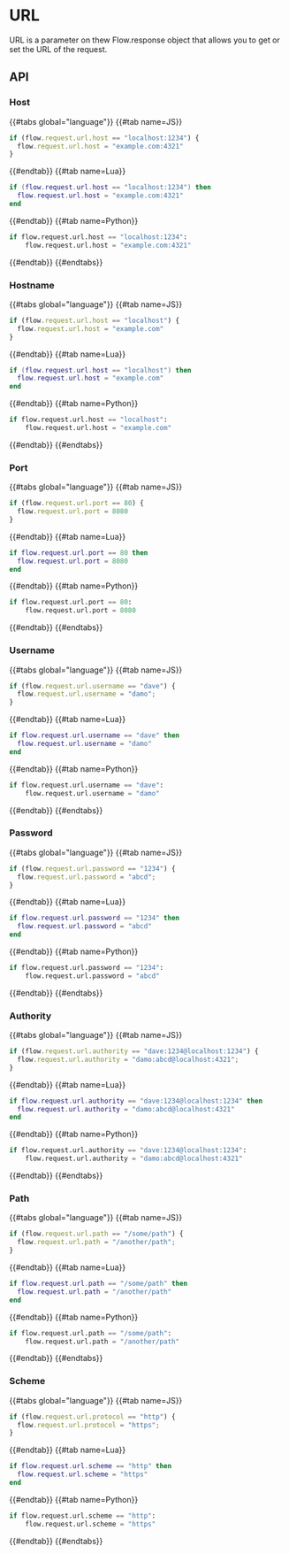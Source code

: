 # URL

URL is a parameter on thew Flow.response object that allows you to get or set the URL of the request.

## API

### Host

{{#tabs global="language"}}
{{#tab name=JS}}

```js
if (flow.request.url.host == "localhost:1234") {
  flow.request.url.host = "example.com:4321"
}
```

{{#endtab}}
{{#tab name=Lua}}

```lua
if (flow.request.url.host == "localhost:1234") then
  flow.request.url.host = "example.com:4321"
end
```

{{#endtab}}
{{#tab name=Python}}

```py
if flow.request.url.host == "localhost:1234":
    flow.request.url.host = "example.com:4321"
```

{{#endtab}}
{{#endtabs}}

### Hostname

{{#tabs global="language"}}
{{#tab name=JS}}

```js
if (flow.request.url.host == "localhost") {
  flow.request.url.host = "example.com"
}
```

{{#endtab}}
{{#tab name=Lua}}

```lua
if (flow.request.url.host == "localhost") then
  flow.request.url.host = "example.com"
end
```

{{#endtab}}
{{#tab name=Python}}

```py
if flow.request.url.host == "localhost":
    flow.request.url.host = "example.com"
```

{{#endtab}}
{{#endtabs}}

### Port

{{#tabs global="language"}}
{{#tab name=JS}}

```js
if (flow.request.url.port == 80) {
  flow.request.url.port = 8080
}
```

{{#endtab}}
{{#tab name=Lua}}

```lua
if flow.request.url.port == 80 then
  flow.request.url.port = 8080
end
```

{{#endtab}}
{{#tab name=Python}}

```py
if flow.request.url.port == 80:
    flow.request.url.port = 8080
```

{{#endtab}}
{{#endtabs}}

### Username

{{#tabs global="language"}}
{{#tab name=JS}}

```js
if (flow.request.url.username == "dave") {
  flow.request.url.username = "damo";
}
```

{{#endtab}}
{{#tab name=Lua}}

```lua
if flow.request.url.username == "dave" then
  flow.request.url.username = "damo"
end
```

{{#endtab}}
{{#tab name=Python}}

```py
if flow.request.url.username == "dave":
    flow.request.url.username = "damo"
```

{{#endtab}}
{{#endtabs}}

### Password

{{#tabs global="language"}}
{{#tab name=JS}}

```js
if (flow.request.url.password == "1234") {
  flow.request.url.password = "abcd";
}
```

{{#endtab}}
{{#tab name=Lua}}

```lua
if flow.request.url.password == "1234" then
  flow.request.url.password = "abcd"
end
```

{{#endtab}}
{{#tab name=Python}}

```py
if flow.request.url.password == "1234":
    flow.request.url.password = "abcd"
```

{{#endtab}}
{{#endtabs}}

### Authority

{{#tabs global="language"}}
{{#tab name=JS}}

```js
if (flow.request.url.authority == "dave:1234@localhost:1234") {
  flow.request.url.authority = "damo:abcd@localhost:4321";
}
```

{{#endtab}}
{{#tab name=Lua}}

```lua
if flow.request.url.authority == "dave:1234@localhost:1234" then
  flow.request.url.authority = "damo:abcd@localhost:4321"
end
```

{{#endtab}}
{{#tab name=Python}}

```py
if flow.request.url.authority == "dave:1234@localhost:1234":
    flow.request.url.authority = "damo:abcd@localhost:4321"
```

{{#endtab}}
{{#endtabs}}

### Path

{{#tabs global="language"}}
{{#tab name=JS}}

```js
if (flow.request.url.path == "/some/path") {
  flow.request.url.path = "/another/path";
}
```

{{#endtab}}
{{#tab name=Lua}}

```lua
if flow.request.url.path == "/some/path" then
  flow.request.url.path = "/another/path"
end
```

{{#endtab}}
{{#tab name=Python}}

```py
if flow.request.url.path == "/some/path":
    flow.request.url.path = "/another/path"
```

{{#endtab}}
{{#endtabs}}

### Scheme

{{#tabs global="language"}}
{{#tab name=JS}}

```js
if (flow.request.url.protocol == "http") {
  flow.request.url.protocol = "https";
}
```

{{#endtab}}
{{#tab name=Lua}}

```lua
if flow.request.url.scheme == "http" then
  flow.request.url.scheme = "https"
end
```

{{#endtab}}
{{#tab name=Python}}

```py
if flow.request.url.scheme == "http":
    flow.request.url.scheme = "https"
```

{{#endtab}}
{{#endtabs}}
